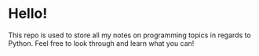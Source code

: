 # Hello!

This repo is used to store all my notes on programming topics in regards to Python. Feel free to look through and learn what you can!
